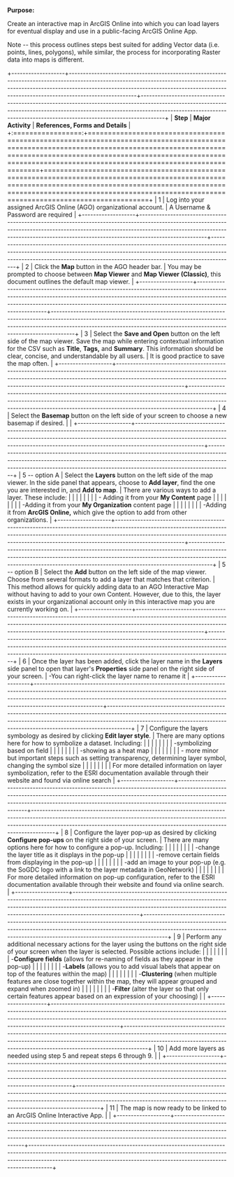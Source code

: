 **Purpose:**

Create an interactive map in ArcGIS Online into which you can load layers for eventual display and use in a public-facing ArcGIS Online App.

Note -- this process outlines steps best suited for adding Vector data (i.e. points, lines, polygons), while similar, the process for incorporating Raster data into maps is different.

+-------------------+------------------------------------------------------------------------------------------------------------------------------------------------------------------------------------------------------------------------------------------------------------------+--------------------------------------------------------------------------------------------------------------------------------------------------------------------------------------------------------------------------------------------------+
| **Step**          | **Major Activity**                                                                                                                                                                                                                                               | **References, Forms and Details**                                                                                                                                                                                                                |
+:=================:+==================================================================================================================================================================================================================================================================+==================================================================================================================================================================================================================================================+
| 1                 | Log into your assigned ArcGIS Online (AGO) organizational account.                                                                                                                                                                                               | A Username & Password are required                                                                                                                                                                                                               |
+-------------------+------------------------------------------------------------------------------------------------------------------------------------------------------------------------------------------------------------------------------------------------------------------+--------------------------------------------------------------------------------------------------------------------------------------------------------------------------------------------------------------------------------------------------+
| 2                 | Click the **Map** button in the AGO header bar.                                                                                                                                                                                                                  | You may be prompted to choose between **Map Viewer** and **Map Viewer (Classic)**, this document outlines the default map viewer.                                                                                                                |
+-------------------+------------------------------------------------------------------------------------------------------------------------------------------------------------------------------------------------------------------------------------------------------------------+--------------------------------------------------------------------------------------------------------------------------------------------------------------------------------------------------------------------------------------------------+
| 3                 | Select the **Save and Open** button on the left side of the map viewer. Save the map while entering contextual information for the CSV such as **Title**, **Tags,** and **Summary**. This information should be clear, concise, and understandable by all users. | It is good practice to save the map often.                                                                                                                                                                                                       |
+-------------------+------------------------------------------------------------------------------------------------------------------------------------------------------------------------------------------------------------------------------------------------------------------+--------------------------------------------------------------------------------------------------------------------------------------------------------------------------------------------------------------------------------------------------+
| 4                 | Select the **Basemap** button on the left side of your screen to choose a new basemap if desired.                                                                                                                                                                |                                                                                                                                                                                                                                                  |
+-------------------+------------------------------------------------------------------------------------------------------------------------------------------------------------------------------------------------------------------------------------------------------------------+--------------------------------------------------------------------------------------------------------------------------------------------------------------------------------------------------------------------------------------------------+
| 5 -- option A     | Select the **Layers** button on the left side of the map viewer. In the side panel that appears, choose to **Add layer**, find the one you are interested in, and **Add to map**.                                                                                | There are various ways to add a layer. These include:                                                                                                                                                                                            |
|                   |                                                                                                                                                                                                                                                                  |                                                                                                                                                                                                                                                  |
|                   |                                                                                                                                                                                                                                                                  | \- Adding it from your **My Content** page                                                                                                                                                                                                       |
|                   |                                                                                                                                                                                                                                                                  |                                                                                                                                                                                                                                                  |
|                   |                                                                                                                                                                                                                                                                  | -Adding it from your **My Organization** content page                                                                                                                                                                                            |
|                   |                                                                                                                                                                                                                                                                  |                                                                                                                                                                                                                                                  |
|                   |                                                                                                                                                                                                                                                                  | -Adding it from **ArcGIS Online,** which give the option to add from other organizations.                                                                                                                                                        |
+-------------------+------------------------------------------------------------------------------------------------------------------------------------------------------------------------------------------------------------------------------------------------------------------+--------------------------------------------------------------------------------------------------------------------------------------------------------------------------------------------------------------------------------------------------+
| 5 -- option B     | Select the **Add** button on the left side of the map viewer. Choose from several formats to add a layer that matches that criterion.                                                                                                                            | This method allows for quickly adding data to an AGO Interactive Map without having to add to your own Content. However, due to this, the layer exists in your organizational account only in this interactive map you are currently working on. |
+-------------------+------------------------------------------------------------------------------------------------------------------------------------------------------------------------------------------------------------------------------------------------------------------+--------------------------------------------------------------------------------------------------------------------------------------------------------------------------------------------------------------------------------------------------+
| 6                 | Once the layer has been added, click the layer name in the **Layers** side panel to open that layer's **Properties** side panel on the right side of your screen.                                                                                                | -You can right-click the layer name to rename it                                                                                                                                                                                                 |
+-------------------+------------------------------------------------------------------------------------------------------------------------------------------------------------------------------------------------------------------------------------------------------------------+--------------------------------------------------------------------------------------------------------------------------------------------------------------------------------------------------------------------------------------------------+
| 7                 | Configure the layers symbology as desired by clicking **Edit layer style**.                                                                                                                                                                                      | There are many options here for how to symbolize a dataset. Including:                                                                                                                                                                           |
|                   |                                                                                                                                                                                                                                                                  |                                                                                                                                                                                                                                                  |
|                   |                                                                                                                                                                                                                                                                  | -symbolizing based on field                                                                                                                                                                                                                      |
|                   |                                                                                                                                                                                                                                                                  |                                                                                                                                                                                                                                                  |
|                   |                                                                                                                                                                                                                                                                  | -showing as a heat map                                                                                                                                                                                                                           |
|                   |                                                                                                                                                                                                                                                                  |                                                                                                                                                                                                                                                  |
|                   |                                                                                                                                                                                                                                                                  | \- more minor but important steps such as setting transparency, determining layer symbol, changing the symbol size                                                                                                                               |
|                   |                                                                                                                                                                                                                                                                  |                                                                                                                                                                                                                                                  |
|                   |                                                                                                                                                                                                                                                                  | For more detailed information on layer symbolization, refer to the ESRI documentation available through their website and found via online search                                                                                                |
+-------------------+------------------------------------------------------------------------------------------------------------------------------------------------------------------------------------------------------------------------------------------------------------------+--------------------------------------------------------------------------------------------------------------------------------------------------------------------------------------------------------------------------------------------------+
| 8                 | Configure the layer pop-up as desired by clicking **Configure pop-ups** on the right side of your screen.                                                                                                                                                        | There are many options here for how to configure a pop-up. Including:                                                                                                                                                                            |
|                   |                                                                                                                                                                                                                                                                  |                                                                                                                                                                                                                                                  |
|                   |                                                                                                                                                                                                                                                                  | -change the layer title as it displays in the pop-up                                                                                                                                                                                             |
|                   |                                                                                                                                                                                                                                                                  |                                                                                                                                                                                                                                                  |
|                   |                                                                                                                                                                                                                                                                  | -remove certain fields from displaying in the pop-up                                                                                                                                                                                             |
|                   |                                                                                                                                                                                                                                                                  |                                                                                                                                                                                                                                                  |
|                   |                                                                                                                                                                                                                                                                  | -add an image to your pop-up (e.g. the SoGDC logo with a link to the layer metadata in GeoNetwork)                                                                                                                                               |
|                   |                                                                                                                                                                                                                                                                  |                                                                                                                                                                                                                                                  |
|                   |                                                                                                                                                                                                                                                                  | For more detailed information on pop-up configuration, refer to the ESRI documentation available through their website and found via online search.                                                                                              |
+-------------------+------------------------------------------------------------------------------------------------------------------------------------------------------------------------------------------------------------------------------------------------------------------+--------------------------------------------------------------------------------------------------------------------------------------------------------------------------------------------------------------------------------------------------+
| 9                 | Perform any additional necessary actions for the layer using the buttons on the right side of your screen when the layer is selected. Possible actions include:                                                                                                  |                                                                                                                                                                                                                                                  |
|                   |                                                                                                                                                                                                                                                                  |                                                                                                                                                                                                                                                  |
|                   | \-**Configure fields** (allows for re-naming of fields as they appear in the pop-up)                                                                                                                                                                             |                                                                                                                                                                                                                                                  |
|                   |                                                                                                                                                                                                                                                                  |                                                                                                                                                                                                                                                  |
|                   | \-**Labels** (allows you to add visual labels that appear on top of the features within the map)                                                                                                                                                                 |                                                                                                                                                                                                                                                  |
|                   |                                                                                                                                                                                                                                                                  |                                                                                                                                                                                                                                                  |
|                   | \-**Clustering** (when multiple features are close together within the map, they will appear grouped and expand when zoomed in)                                                                                                                                  |                                                                                                                                                                                                                                                  |
|                   |                                                                                                                                                                                                                                                                  |                                                                                                                                                                                                                                                  |
|                   | \-**Filter** (alter the layer so that only certain features appear based on an expression of your choosing)                                                                                                                                                      |                                                                                                                                                                                                                                                  |
+-------------------+------------------------------------------------------------------------------------------------------------------------------------------------------------------------------------------------------------------------------------------------------------------+--------------------------------------------------------------------------------------------------------------------------------------------------------------------------------------------------------------------------------------------------+
| 10                | Add more layers as needed using step 5 and repeat steps 6 through 9.                                                                                                                                                                                             |                                                                                                                                                                                                                                                  |
+-------------------+------------------------------------------------------------------------------------------------------------------------------------------------------------------------------------------------------------------------------------------------------------------+--------------------------------------------------------------------------------------------------------------------------------------------------------------------------------------------------------------------------------------------------+
| 11                | The map is now ready to be linked to an ArcGIS Online Interactive App.                                                                                                                                                                                           |                                                                                                                                                                                                                                                  |
+-------------------+------------------------------------------------------------------------------------------------------------------------------------------------------------------------------------------------------------------------------------------------------------------+--------------------------------------------------------------------------------------------------------------------------------------------------------------------------------------------------------------------------------------------------+
